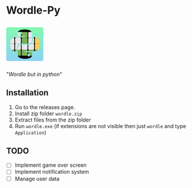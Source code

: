 # Wordle-Py

<img src = "imgs/banner.png" style = "display:inline-block;margin : 10px auto; max-width : 100px;"/>

"_Wordle but in python_"

## Installation

1. Go to the releases page.
2. Install zip folder `wordle.zip`
3. Extract files from the zip folder
4. Run `wordle.exe` (if extensions are not visible then just `wordle` and type `Application`)

## TODO

- [ ] Implement game over screen
- [ ] Implement notification system
- [ ] Manage user data
